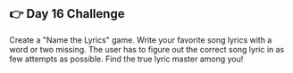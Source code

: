 ## 👉 Day 16 Challenge
Create a "Name the Lyrics" game. Write your favorite song lyrics with a word or two missing. The user has to figure out the correct song lyric in as few attempts as possible. Find the true lyric master among you!